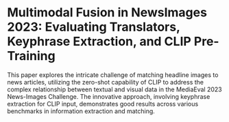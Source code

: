 # Multimodal Fusion in NewsImages 2023: Evaluating Translators, Keyphrase Extraction, and CLIP Pre-Training



This paper explores the intricate challenge of matching headline images to news articles, utilizing the zero-shot capability of CLIP to address the complex relationship between textual and visual data in the MediaEval 2023 News-Images Challenge. The innovative approach, involving keyphrase extraction for CLIP input, demonstrates good results across various benchmarks in information extraction and matching.
